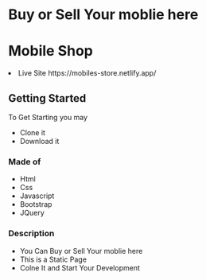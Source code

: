 # Buy or Sell Your moblie here

# Mobile Shop

<li>Live Site<//li> https://mobiles-store.netlify.app/

## Getting Started 
  To Get Starting you may 
  * Clone it 
  * Download it

### Made of

* Html
* Css
* Javascript
* Bootstrap
* JQuery

### Description 

* You Can Buy or Sell Your moblie here
* This is a Static Page
* Colne It and Start Your Development


